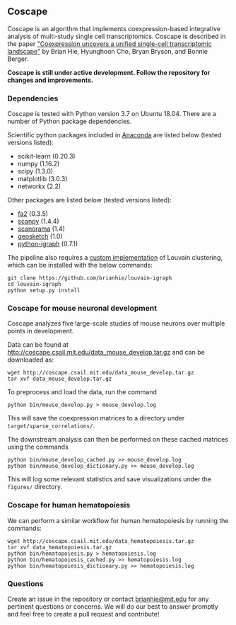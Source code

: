 
## Coscape

Coscape is an algorithm that implements coexpression-based integrative analysis of multi-study single cell transcriptomics. Coscape is described in the paper ["Coexpression uncovers a unified single-cell transcriptomic landscape"](https://www.biorxiv.org/content/10.1101/719088v1) by Brian Hie, Hyunghoon Cho, Bryan Bryson, and Bonnie Berger.

**Coscape is still under active development. Follow the repository for changes and improvements.**

### Dependencies

Coscape is tested with Python version 3.7 on Ubuntu 18.04. There are a number of Python package dependencies.

Scientific python packages included in [Anaconda](https://www.anaconda.com/distribution/) are listed below (tested versions listed):
- scikit-learn (0.20.3)
- numpy (1.16.2)
- scipy (1.3.0)
- matplotlib (3.0.3)
- networkx (2.2)

Other packages are listed below (tested versions listed):
- [fa2](https://github.com/bhargavchippada/forceatlas2) (0.3.5)
- [scanpy](https://scanpy.readthedocs.io/en/stable/) (1.4.4)
- [scanorama](https://github.com/brianhie/scanorama) (1.4)
- [geosketch](https://github.com/brianhie/geosketch) (1.0)
- [python-igraph](https://igraph.org/python/) (0.7.1)

The pipeline also requires a [custom implementation](https://github.com/brianhie/louvain-igraph) of Louvain clustering, which can be installed with the below commands:
```
git clone https://github.com/brianhie/louvain-igraph
cd louvain-igraph
python setup.py install
```

### Coscape for mouse neuronal development

Coscape analyzes five large-scale studies of mouse neurons over multiple points in development.

Data can be found at http://coscape.csail.mit.edu/data_mouse_develop.tar.gz and can be downloaded as:
```
wget http://coscape.csail.mit.edu/data_mouse_develop.tar.gz
tar xvf data_mouse_develop.tar.gz
```

To preprocess and load the data, run the command
```
python bin/mouse_develop.py > mouse_develop.log
```

This will save the coexpression matrices to a directory under `target/sparse_correlations/`.

The downstream analysis can then be performed on these cached matrices using the commands
```
python bin/mouse_develop_cached.py >> mouse_develop.log
python bin/mouse_develop_dictionary.py >> mouse_develop.log
```
This will log some relevant statistics and save visualizations under the `figures/` directory.


### Coscape for human hematopoiesis

We can perform a similar workflow for human hematopoiesis by running the commands:
```
wget http://coscape.csail.mit.edu/data_hematopoiesis.tar.gz
tar xvf data_hematopoiesis.tar.gz
python bin/hematopoiesis.py > hematopoiesis.log
python bin/hematopoiesis_cached.py >> hematopoiesis.log
python bin/hematopoiesis_dictionary.py >> hematopoiesis.log
```

### Questions

Create an issue in the repository or contact brianhie@mit.edu for any pertinent questions or concerns. We will do our best to answer promptly and feel free to create a pull request and contribute!
